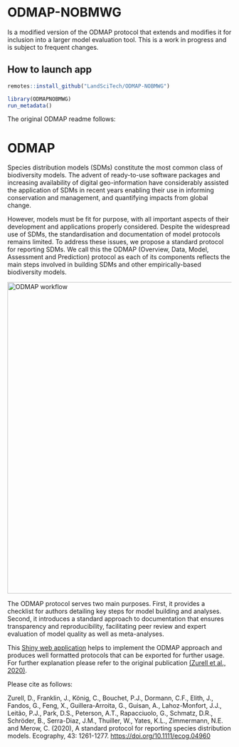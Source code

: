 # ODMAP-NOBMWG
Is a modified version of the ODMAP protocol that extends and modifies it for inclusion into a larger model evaluation tool. This is a work in progress and is subject to frequent changes. 

## How to launch app

```r
remotes::install_github("LandSciTech/ODMAP-NOBMWG")

library(ODMAPNOBMWG)
run_metadata()

```


The original ODMAP readme follows:

# ODMAP
Species distribution models (SDMs) constitute the most common class of biodiversity models. The advent of ready-to-use software packages and increasing availability of digital geo-information have considerably assisted the application of SDMs in recent years enabling their use in informing conservation and management, and quantifying impacts from global change.

However, models must be fit for purpose, with all important aspects of their development and applications properly considered. Despite the widespread use of SDMs, the standardisation and documentation of model protocols remains limited. To address these issues, we propose a standard protocol for reporting SDMs. We call this the ODMAP (Overview, Data, Model, Assessment and Prediction) protocol as each of its components reflects the main steps involved in building SDMs and other empirically-based biodiversity models.

<img src="www/workflow.jpg" alt="ODMAP workflow" width="700">

The ODMAP protocol serves two main purposes. First, it provides a checklist for authors detailing key steps for model building and analyses. Second, it introduces a standard approach to documentation that ensures transparency and reproducibility, facilitating peer review and expert evaluation of model quality as well as meta-analyses.

This [Shiny web application](https://odmap.wsl.ch/) helps to implement the ODMAP approach and produces well formatted protocols that can be exported for further usage. For further explanation please refer to the original publication [(Zurell et al., 2020)](https://onlinelibrary.wiley.com/doi/full/10.1111/ecog.04960). 

Please cite as follows:

Zurell, D., Franklin, J., König, C., Bouchet, P.J., Dormann, C.F., Elith, J., Fandos, G., Feng, X., Guillera-Arroita, G., Guisan, A., Lahoz-Monfort, J.J., Leitão, P.J., Park, D.S., Peterson, A.T., Rapacciuolo, G., Schmatz, D.R., Schröder, B., Serra-Diaz, J.M., Thuiller, W., Yates, K.L., Zimmermann, N.E. and Merow, C. (2020), A standard protocol for reporting species distribution models. Ecography, 43: 1261-1277. https://doi.org/10.1111/ecog.04960

